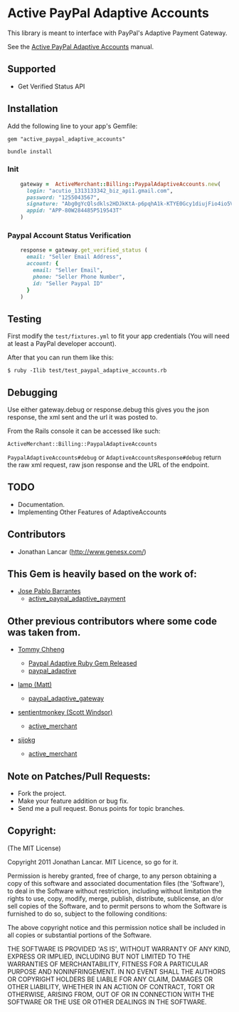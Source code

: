 # Active PayPal Adaptive Accounts

This library is meant to interface with PayPal's Adaptive Payment Gateway.

[Active Merchant]:http://www.activemerchant.org

See the [Active PayPal Adaptive Accounts](https://www.paypalobjects.com/webstatic/en_US/developer/docs/pdf/pp_adaptiveaccounts.pdf) manual.

## Supported

* Get Verified Status API

## Installation

Add the following line to your app's Gemfile:

    gem "active_paypal_adaptive_accounts"

    bundle install

### Init
```ruby
    gateway =  ActiveMerchant::Billing::PaypalAdaptiveAccounts.new(
      login: "acutio_1313133342_biz_api1.gmail.com",
      password: "1255043567",
      signature: "Abg0gYcQlsdkls2HDJkKtA-p6pqhA1k-KTYE0Gcy1diujFio4io5Vqjf",
      appid: "APP-80W284485P519543T"
    )
```

### Paypal Account Status Verification
```ruby
    response = gateway.get_verified_status (
      email: "Seller Email Address",
      account: {
        email: "Seller Email",
        phone: "Seller Phone Number",
        id: "Seller Paypal ID"
      }
    )
```

## Testing

First modify the `test/fixtures.yml` to fit your app credentials (You
will need at least a PayPal developer account).

After that you can run them like this:

    $ ruby -Ilib test/test_paypal_adaptive_accounts.rb

## Debugging

Use either gateway.debug or response.debug this gives you the json
response, the xml sent and the url it was posted to.

From the Rails console it can be accessed like such:

    ActiveMerchant::Billing::PaypalAdaptiveAccounts

`PaypalAdaptiveAccounts#debug` or `AdaptiveAccountsResponse#debug` return the raw
xml request, raw json response and the URL of the endpoint.

## TODO

* Documentation.
* Implementing Other Features of AdaptiveAccounts

## Contributors

* Jonathan Lancar (<http://www.genesx.com/>)

## This Gem is heavily based on the work of:
* [Jose Pablo Barrantes](<http://jpablobr.com/>)
  - [active_paypal_adaptive_payment](https://github.com/jpablobr/active_paypal_adaptive_payment)

## Other previous contributors where some code was taken from.
* [Tommy Chheng](http://tommy.chheng.com)
  - [Paypal Adaptive Ruby Gem Released](http://tommy.chheng.com/2009/12/29/paypal-adaptive-ruby-gem-released/)
  - [paypal_adaptive](https://github.com/tc/paypal_adaptive)

* [lamp (Matt)](https://github.com/lamp)
  - [paypal_adaptive_gateway](https://github.com/lamp/paypal_adaptive_gateway)

* [sentientmonkey (Scott Windsor)](https://github.com/sentientmonkey)
  - [active_merchant](https://github.com/sentientmonkey/active_merchant)

* [sijokg](https://github.com/sijokg)
  - [active_merchant](https://github.com/sijokg/active_merchant)

## Note on Patches/Pull Requests:

* Fork the project.
* Make your feature addition or bug fix.
* Send me a pull request. Bonus points for topic branches.

## Copyright:

(The MIT License)

Copyright 2011 Jonathan Lancar. MIT Licence, so go for it.

Permission is hereby granted, free of charge, to any person obtaining a
copy of this software and associated documentation files (the
'Software'), to deal in the Software without restriction, including
without limitation the rights to use, copy, modify, merge, publish,
distribute, sublicense, an d/or sell copies of the Software, and to
permit persons to whom the Software is furnished to do so, subject to
the following conditions:

The above copyright notice and this permission notice shall be included
in all copies or substantial portions of the Software.

THE SOFTWARE IS PROVIDED 'AS IS', WITHOUT WARRANTY OF ANY KIND, EXPRESS
OR IMPLIED, INCLUDING BUT NOT LIMITED TO THE WARRANTIES OF
MERCHANTABILITY, FITNESS FOR A PARTICULAR PURPOSE AND NONINFRINGEMENT.
IN NO EVENT SHALL THE AUTHORS OR COPYRIGHT HOLDERS BE LIABLE FOR ANY
CLAIM, DAMAGES OR OTHER LIABILITY, WHETHER IN AN ACTION OF CONTRACT,
TORT OR OTHERWISE, ARISING FROM, OUT OF OR IN CONNECTION WITH THE
SOFTWARE OR THE USE OR OTHER DEALINGS IN THE SOFTWARE.
